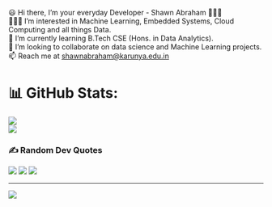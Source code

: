 <!-- ### Hi there 👋 -->

<!--
**URK20CS3026SHAWN/URK20CS3026SHAWN** is a ✨ _special_ ✨ repository because its `README.md` (this file) appears on your GitHub profile.

Here are some ideas to get you started:

- 🔭 I’m currently working on ...
- 🌱 I’m currently learning ...
- 👯 I’m looking to collaborate on ...
- 🤔 I’m looking for help with ...
- 💬 Ask me about ...
- 📫 How to reach me: ...
- 😄 Pronouns: ...
- ⚡ Fun fact: ...
-->

😃 Hi there, I’m your everyday Developer - Shawn Abraham 🙋🏻‍♂<br>
💁🏻‍♂️ I’m interested in Machine Learning, Embedded Systems, Cloud Computing and all things Data.<br>
🌱 I’m currently learning B.Tech CSE (Hons. in Data Analytics).<br>
🦾 I’m looking to collaborate on data science and Machine Learning projects.<br>
📫 Reach me at shawnabraham@karunya.edu.in <br>


# 📊 GitHub Stats:
![](https://github-readme-streak-stats.herokuapp.com/?user=URK20CS3026Shawn&theme=dark&hide_border=false)<br/>
![](https://github-readme-stats.vercel.app/api/top-langs/?username=URK20CS3026Shawn&theme=dark&hide_border=false&include_all_commits=false&count_private=false&layout=compact)

### ✍️ Random Dev Quotes
![](https://quotes-github-readme.vercel.app/api?type=vertical&theme=untestable)
![](https://quotes-github-readme.vercel.app/api?type=vertical&theme=iamdone)
![](https://quotes-github-readme.vercel.app/api?type=vertical&theme=shawnabraham)

---
[![](https://visitcount.itsvg.in/api?id=URK20CS3026Shawn&icon=1&color=0)](https://visitcount.itsvg.in)
